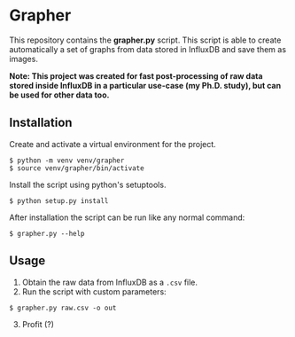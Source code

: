 # Grapher

This repository contains the **grapher.py** script.
This script is able to create automatically a set of graphs from data stored in InfluxDB and save them as images.

**Note: This project was created for fast post-processing of raw data stored inside InfluxDB in a particular use-case (my Ph.D. study), but can be used for other data too.**

## Installation

Create and activate a virtual environment for the project.

```console
$ python -m venv venv/grapher
$ source venv/grapher/bin/activate
```

Install the script using python's setuptools.

```console
$ python setup.py install
```

After installation the script can be run like any normal command:

```console
$ grapher.py --help
```

## Usage

1. Obtain the raw data from InfluxDB as a `.csv` file.
2. Run the script with custom parameters:
```console
$ grapher.py raw.csv -o out
```
3. Profit (?)
